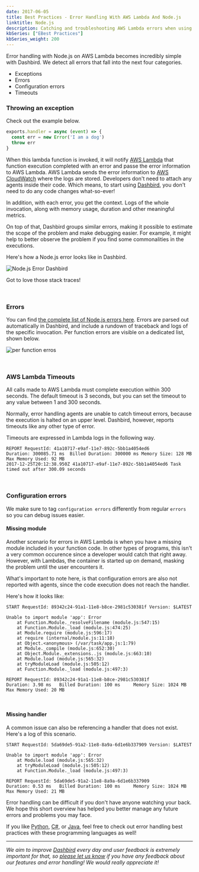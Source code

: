 ```yaml
---
date: 2017-06-05
title: Best Practices - Error Handling With AWS Lambda And Node.js
linktitle: Node.js
description: Catching and troubleshooting AWS Lambda errors when using AWS Lambda with Node.js.
kbSeries: ["EBest Practices"]
kbSeries_weight: 200
---
```


Error handling with Node.js on AWS Lambda becomes incredibly simple with Dashbird. We detect all errors that fall into the next four categories.

- Exceptions
- Errors
- Configuration errors
- Timeouts


### Throwing an exception

Check out the example below.

```js
exports.handler = async (event) => {                
  const err = new Error('I am a dog')
  throw err
}
```

When this lambda function is invoked, it will notify [AWS Lambda](https://aws.amazon.com/lambda/) that function execution completed with an error and passe the error information to AWS Lambda. AWS Lambda sends the error information to [AWS CloudWatch](https://aws.amazon.com/cloudwatch/) where the logs are stored. Developers don't need to attach any agents inside their code. Which means, to start using [Dashbird](/register/), you don't need to do any code changes what-so-ever!

In addition, with each error, you get the context. Logs of the whole invocation, along with memory usage, duration and other meaningful metrics.

On top of that, Dashbird groups similar errors, making it possible to estimate the scope of the problem and make debugging easier. For example, it might help to better observe the problem if you find some commonalities in the executions.

Here's how a Node.js error looks like in Dashbird.

![Node.js Error Dashbird](/images/docs/node-error-crash.png)

Got to love those stack traces!

<br/>

### Errors

You can find <a href='https://nodejs.org/api/errors.html' target='_blank'>the complete list of Node.js errors here</a>.
Errors are parsed out automatically in Dashbird, and include a rundown of traceback and logs of the specific invocation.
Per function errors are visible on a dedicated list, shown below.

![per function erros](/images/docs/node-error-list.png)

<br/>

### AWS Lambda Timeouts

All calls made to AWS Lambda must complete execution within 300 seconds. The default timeout is 3 seconds, but you can set the timeout to any value between 1 and 300 seconds.

Normally, error handling agents are unable to catch timeout errors, because the execution is halted on an upper level. Dashbird, however, reports timeouts like any other type of error.

Timeouts are expressed in Lambda logs in the following way.

```
REPORT RequestId: 41a10717-e9af-11e7-892c-5bb1a4054ed6  
Duration: 300085.71 ms  Billed Duration: 300000 ms Memory Size: 128 MB Max Memory Used: 92 MB
2017-12-25T20:12:38.950Z 41a10717-e9af-11e7-892c-5bb1a4054ed6 Task timed out after 300.09 seconds
```

<br/>

### Configuration errors
We make sure to tag `configuration errors` differently from regular `errors` so you can debug issues easier.

#### Missing module

Another scenario for errors in AWS Lambda is when you have a missing module included in your function code. In other types of programs, this isn't a very common occurence since a developer would catch that right away. However, with Lambdas, the container is started up on demand, masking the problem until the user encounters it.

What's important to note here, is that configuration errors are also not reported with agents, since the code execution does not reach the handler.

Here's how it looks like:

```
START RequestId: 89342c24-91a1-11e8-b8ce-2981c530381f Version: $LATEST

Unable to import module 'app': Error
    at Function.Module._resolveFilename (module.js:547:15)
    at Function.Module._load (module.js:474:25)
    at Module.require (module.js:596:17)
    at require (internal/module.js:11:18)
    at Object.<anonymous> (/var/task/app.js:1:79)
    at Module._compile (module.js:652:30)
    at Object.Module._extensions..js (module.js:663:10)
    at Module.load (module.js:565:32)
    at tryModuleLoad (module.js:505:12)
    at Function.Module._load (module.js:497:3)

REPORT RequestId: 89342c24-91a1-11e8-b8ce-2981c530381f	
Duration: 3.98 ms	Billed Duration: 100 ms 	Memory Size: 1024 MB	Max Memory Used: 20 MB	
```

<br/>

#### Missing handler

A common issue can also be referencing a handler that does not exist. Here's a log of this scenario.

```
START RequestId: 5da69de5-91a2-11e8-8a9a-6d1e6b337909 Version: $LATEST

Unable to import module 'app': Error
    at Module.load (module.js:565:32)
    at tryModuleLoad (module.js:505:12)
    at Function.Module._load (module.js:497:3)

REPORT RequestId: 5da69de5-91a2-11e8-8a9a-6d1e6b337909	
Duration: 0.53 ms	Billed Duration: 100 ms 	Memory Size: 1024 MB	Max Memory Used: 21 MB	
```

Error handling can be difficult if you don't have anyone watching your back. We hope this short overview has helped you better manage any future errors and problems you may face.

If you like [Python](/docs/best-practices-and-common-use-cases/error-handling-python-lambda/), [C#](/docs/best-practices-and-common-use-cases/error-handling-cs-lambda/), or [Java](/docs/best-practices-and-common-use-cases/error-handling-java-lambda/), feel free to check out error handling best practices with these programming languages as well!

---

_We aim to improve [Dashbird](https://dashbird.io/) every day and user feedback is extremely important for that, so [please let us know](mailto:support@dashbird.io) if you have any feedback about our features and error handling! We would really appreciate it!_